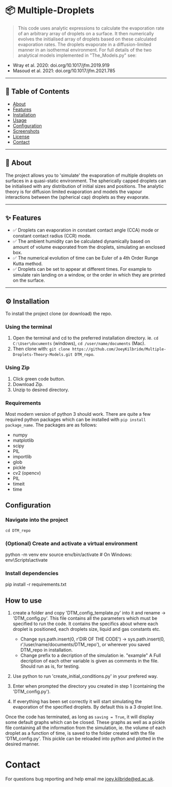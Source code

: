 # 📦 Multiple-Droplets

> This code uses analytic expressions to calculate the evaporation rate of an arbitrary array of droplets on a surface. It then numerically evolves the initialised array of droplets based on these calculated evaporation rates. The droplets evaporate in a diffusion-limited manner in an isothermal environment. For full details of the two analytical models implemented in "The_Models.py" see: <br />
- Wray et al. 2020: doi.org/10.1017/jfm.2019.919 <br />
- Masoud et al. 2021: doi.org/10.1017/jfm.2021.785

---

## 📁 Table of Contents

- [About](#-about)
- [Features](#-features)
- [Installation](#-installation)
- [Usage](#-usage)
- [Configuration](#-configuration)
- [Screenshots](#-screenshots)
- [License](#-license)
- [Contact](#-contact)

---

## 🧠 About

The project allows you to 'simulate' the evaporation of multiple droplets on surfaces in a quasi-static environment. The spherically capped droplets can be initialised with any distribution of initial sizes and positions. The analytic theory is for diffusion limited evaporation and models the vapour interactions between the (spherical cap) droplets as they evaporate. 

---

## ✨ Features

- ✅ Droplets can evaporation in constant contact angle (CCA) mode or constant contact radius (CCR) mode. 
- ✅ The ambient humidity can be calculated dynamically based on amount of volume evaporated from the droplets, simulating an enclosed box.
- ✅ The numerical evolution of time can be Euler of a 4th Order Runge Kutta method. 
- ✅ Droplets can be set to appear at different times. For example to simulate rain landing on a window, or the order in which they are printed on the surface.

---

## ⚙️ Installation
To install the project clone (or download) the repo. 

### Using the terminal
1. Open the terminal and cd to the preferred installation directory. ie. `cd C:\User\documents` (windows), `cd /user/name/documents` (Mac).
2. Then clone with: `git clone https://github.com/JoeyKilbride/Multiple-Droplets-Theory-Models.git DTM_repo`.

### Using Zip 
1. Click green code button.
2. Download Zip.
3. Unzip to desired directory.

### Requirements

Most modern version of python 3 should work. There are quite a few required python packages which can be installed with `pip install package_name`. The packages are as follows:
- numpy
- matplotlib
- scipy
- PIL
- importlib
- glob
- pickle
- cv2 (opencv)
- PIL
- timeit
- time

## Configuration

### Navigate into the project
`cd DTM_repo`

### (Optional) Create and activate a virtual environment
python -m venv env
source env/bin/activate  # On Windows: env\Scripts\activate

### Install dependencies
pip install -r requirements.txt


## How to use
1. create a folder and copy 'DTM_config_template.py' into it and rename -> 'DTM_config.py'.
   This file contains all the parameters which must be specified to run the code. It contains the specifics about where each droplet is positioned, each droplets size, liquid and gas           constants etc.
   - Change sys.path.insert(0, r'DIR OF THE CODE') -> sys.path.insert(0, r'/user/name/documents/DTM_repo'), or wherever you saved DTM_repo in installation.
   - Change prefix to a decription of the simulation ie. "example"
   A Full decription of each other variable is given as comments in the file. Should run as is, for testing. 

3. Use python to run 'create_initial_conditions.py' in your prefered way.
4. Enter when prompted the directory you created in step 1 (containing the 'DTM_config.py').
5. If everything has been set correctly it will start simulating the evaporation of the specified droplets.
   By default this is a 3 droplet line.

Once the code has terminated, as long as `saving = True`, it will display some default graphs which can be closed. These graphs as well as a pickle file containing all the information from the simulation, ie. the volume of each droplet as a function of time, is saved to the folder created with the file 'DTM_config.py'. This pickle can be reloaded into python and plotted in the desired manner. 

# Contact
For questions bug reporting and help email me joey.kilbride@ed.ac.uk.



